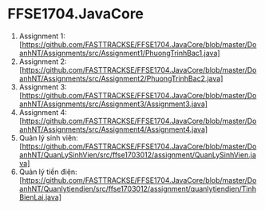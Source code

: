 # FFSE1704.JavaCore
1. Assignment 1: [https://github.com/FASTTRACKSE/FFSE1704.JavaCore/blob/master/DoanhNT/Assignments/src/Assignment1/PhuongTrinhBac1.java]
2. Assignment 2: [https://github.com/FASTTRACKSE/FFSE1704.JavaCore/blob/master/DoanhNT/Assignments/src/Assignment2/PhuongTrinhBac2.java]
3. Assignment 3:[https://github.com/FASTTRACKSE/FFSE1704.JavaCore/blob/master/DoanhNT/Assignments/src/Assignment3/Assignment3.java]
4. Assignment 4:[https://github.com/FASTTRACKSE/FFSE1704.JavaCore/blob/master/DoanhNT/Assignments/src/Assignment4/Assignment4.java]
5. Quản lý sinh viên:[https://github.com/FASTTRACKSE/FFSE1704.JavaCore/blob/master/DoanhNT/QuanLySinhVien/src/ffse1703012/assignment/QuanLySinhVien.java]
6. Quản lý tiền điện:[https://github.com/FASTTRACKSE/FFSE1704.JavaCore/blob/master/DoanhNT/Quanlytiendien/src/ffse1703012/assignment/quanlytiendien/TinhBienLai.java]